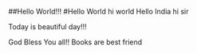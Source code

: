 ##Hello World!!!
#Hello World
hi world
Hello India
hi sir

Today is beautiful day!!!

God Bless You all!!
Books are best friend
